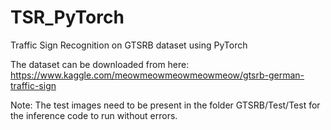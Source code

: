# TSR_PyTorch
Traffic Sign Recognition on GTSRB dataset using PyTorch

The dataset can be downloaded from here: https://www.kaggle.com/meowmeowmeowmeowmeow/gtsrb-german-traffic-sign

Note: The test images need to be present in the folder GTSRB/Test/Test for the inference code to run without errors.